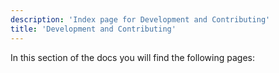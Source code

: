 ```yaml
---
description: 'Index page for Development and Contributing'
title: 'Development and Contributing'
---
```


In this section of the docs you will find the following pages:

<!-- The table of contents below is automatically generated from the YAML 
     front matter fields: title, description, slug by the script found here:

     https://github.com/ClickHouse/clickhouse-docs/blob/main/scripts/autogenerate-table-of-contents.sh
     
     If you've spotted an error or wish to improve the descriptions, please edit
     the files themselves directly.
--> 
